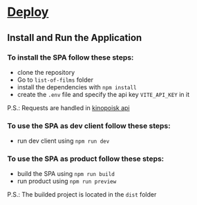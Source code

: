 # [Deploy](https://k0lesan.github.io/list-of-films/)

## Install and Run the Application

### To install the SPA follow these steps:

- clone the repository
- Go to `list-of-films` folder
- install the dependencies with `npm install`
- create the `.env` file and specify the api key `VITE_API_KEY` in it

P.S.: Requests are handled in [kinopoisk api](https://kinopoisk.dev/)

### To use the SPA as dev client follow these steps:

- run dev client using `npm run dev`

### To use the SPA as product follow these steps:

- build the SPA using `npm run build`
- run product using `npm run preview`

P.S.: The builded project is located in the `dist` folder
